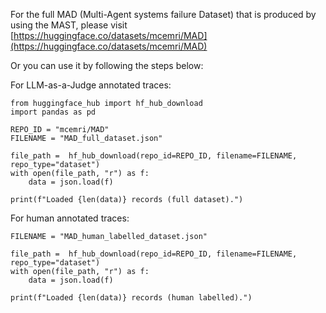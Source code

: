 For the full MAD (Multi-Agent systems failure Dataset) that is produced by using the MAST, please visit [https://huggingface.co/datasets/mcemri/MAD](https://huggingface.co/datasets/mcemri/MAD)

Or you can use it by following the steps below:

For LLM-as-a-Judge annotated traces:
```
from huggingface_hub import hf_hub_download
import pandas as pd

REPO_ID = "mcemri/MAD"
FILENAME = "MAD_full_dataset.json"

file_path =  hf_hub_download(repo_id=REPO_ID, filename=FILENAME, repo_type="dataset")
with open(file_path, "r") as f:
    data = json.load(f)

print(f"Loaded {len(data)} records (full dataset).")
```

For human annotated traces:
```
FILENAME = "MAD_human_labelled_dataset.json"

file_path =  hf_hub_download(repo_id=REPO_ID, filename=FILENAME, repo_type="dataset")
with open(file_path, "r") as f:
    data = json.load(f)

print(f"Loaded {len(data)} records (human labelled).")
```
